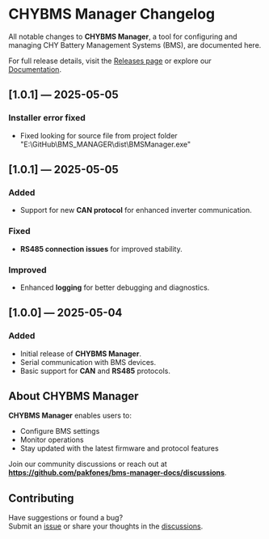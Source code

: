 # CHYBMS Manager Changelog

All notable changes to **CHYBMS Manager**, a tool for configuring and managing CHY Battery Management Systems (BMS), are documented here.

For full release details, visit the [Releases page](#) or explore our [Documentation](#).

## [1.0.1] — 2025-05-05

### Installer error fixed
- Fixed looking for source file from project folder "E:\GitHub\BMS_MANAGER\dist\BMSManager.exe" 

## [1.0.1] — 2025-05-05

### Added
- Support for new **CAN protocol** for enhanced inverter communication.

### Fixed
- **RS485 connection issues** for improved stability.

### Improved
- Enhanced **logging** for better debugging and diagnostics.


## [1.0.0] — 2025-05-04

### Added
- Initial release of **CHYBMS Manager**.
- Serial communication with BMS devices.
- Basic support for **CAN** and **RS485** protocols.


## About CHYBMS Manager

**CHYBMS Manager** enables users to:
- Configure BMS settings
- Monitor operations
- Stay updated with the latest firmware and protocol features

Join our community discussions or reach out at **https://github.com/pakfones/bms-manager-docs/discussions**.

## Contributing

Have suggestions or found a bug?  
Submit an [issue](#) or share your thoughts in the [discussions](#).

